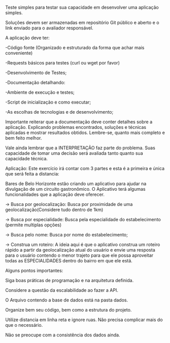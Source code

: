 Teste simples para testar sua capacidade em desenvolver uma aplicação simples.

Soluções devem ser armazenadas em repositório Git público e aberto e o link enviado
para o avaliador responsável.

A aplicação deve ter:

-Código fonte (Organizado e estruturado da forma que achar mais conveniente)

-Requests básicos para testes (curl ou wget por favor)

-Desenvolvimento de Testes;

-Documentação detalhando:

  -Ambiente de execução e testes;

  -Script de inicialização e como executar;

  -As escolhas de tecnologias e de desenvolvimento;


Importante reiterar que a documentação deve conter detalhes sobre a aplicação.
Explicando problemas encontrados, soluções e técnicas aplicadas e mostrar resultados
obtidos. Lembre-se, quanto mais completo e bem feito melhor.


Vale ainda lembrar que a INTERPRETAÇÃO faz parte do problema. Suas capacidade de
tomar uma decisão será avaliada tanto quanto sua capacidade técnica.



Aplicação:
Este exercício irá contar com 3 partes e esta é a primeira e única que será feita a distancia:


Bares de Belo Horizonte estão criando um aplicativo para ajudar na divulgação de um circuito gastronômico.
O Aplicativo terá algumas funcionalidades que a aplicação deve oferecer.

-> Busca por geolocalização: Busca por proximidade de uma geolocalização(Considere tudo dentro de 1km)

-> Busca por especialidade: Busca pela especialidade do estabelecimento (permite multiplas opções)

-> Busca pelo nome: Busca por nome do estabelecimento;

-> Construa um roteiro: A ideia aqui é que o aplicativo construa um roteiro rápido a partir da geolocalização atual do usuário e envie uma resposta para o usuário contendo o menor trajeto para que ele possa aproveitar todas as ESPECIALIDADES dentro do bairro em que ele está.


Alguns pontos importantes:

Siga boas práticas de programação e na arquitetura definida.

Considere a questão da escalabilidade ao fazer a API.

O Arquivo contendo a base de dados está na pasta dados.

Organize bem seu código, bem como a estrutura do projeto.

Utilize distancia em linha reta e ignore ruas. Não precisa complicar mais do que o necessário.

Não se preocupe com a consistência dos dados ainda.
